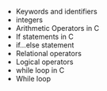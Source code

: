 - Keywords and identifiers
- integers
- Arithmetic Operators in C
- If statements in C
- if…else statement
- Relational operators
- Logical operators
- while loop in C
- While loop 
